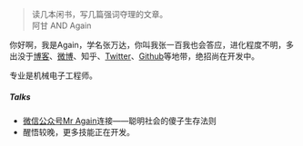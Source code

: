 > 读几本闲书，写几篇强词夺理的文章。  
> 阿甘 AND Again

你好啊，我是Again，学名张万达，你叫我张一百我也会答应，进化程度不明，多出没于[博客](https://www.mragain.site)、[微博](weibo.com//2863503252/profile?rightmod=1&wvr=6&mod=personinfo&is_all=1)、知乎、[Twitter](https://twitter.com/vanderZhang)、[Github](https://github.com/vander1997)等地带，绝招尚在开发中。

专业是机械电子工程师。


##### Talks

- [微信公众号Mr Again][1]连接——聪明社会的傻子生存法则
- 醒悟较晚，更多技能正在开发。

[1]: https://mp.weixin.qq.com/s?__biz=MzI3ODkxODA5Ng==&mid=2247483956&idx=1&sn=1baf8844323a209d839e7ba4ba76d3ac&chksm=eb4ee48bdc396d9dad28164330229ad5009e05bd278c13bc9fc99ba9eb3c41bac5e157fc9415&mpshare=1&scene=22&srcid=0123IujQveXoIicvDvU521R0#rd